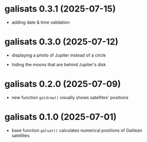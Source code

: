# galisats 0.3.1 (2025-07-15)

-   adding date & time validation

# galisats 0.3.0 (2025-07-12)

-   displaying a photo of Jupiter instead of a circle

-   hiding the moons that are behind Jupiter's disk

# galisats 0.2.0 (2025-07-09)

-   new function `galdraw()` visually shows satellites' positions

# galisats 0.1.0 (2025-07-01)

-   base function `galsat()` calculates numerical positions of Galilean satellites
